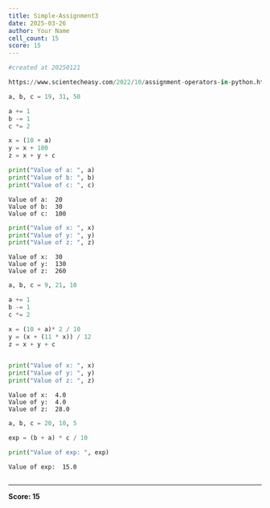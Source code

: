 ```yaml
---
title: Simple-Assignment3
date: 2025-03-26
author: Your Name
cell_count: 15
score: 15
---
```


```python
#created at 20250121
```


```python
https://www.scientecheasy.com/2022/10/assignment-operators-in-python.html/
```


```python
a, b, c = 19, 31, 50
```


```python
a += 1
b -= 1
c *= 2
```


```python
x = (10 + a)
y = x + 100
z = x + y + c
```


```python
print("Value of a: ", a)
print("Value of b: ", b)
print("Value of c: ", c)

```

    Value of a:  20
    Value of b:  30
    Value of c:  100



```python
print("Value of x: ", x)
print("Value of y: ", y)
print("Value of z: ", z)
```

    Value of x:  30
    Value of y:  130
    Value of z:  260



```python
a, b, c = 9, 21, 10
```


```python
a += 1
b -= 1
c *= 2
```


```python
x = (10 + a)* 2 / 10
y = (x + (11 * x)) / 12
z = x + y + c
```


```python

print("Value of x: ", x)
print("Value of y: ", y)
print("Value of z: ", z)
```

    Value of x:  4.0
    Value of y:  4.0
    Value of z:  28.0



```python
a, b, c = 20, 10, 5
```


```python
exp = (b + a) * c / 10
```


```python
print("Value of exp: ", exp)
```

    Value of exp:  15.0



```python

```


---
**Score: 15**